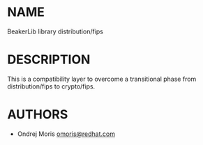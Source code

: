 # NAME

BeakerLib library distribution/fips

# DESCRIPTION

This is a compatibility layer to overcome a transitional phase from
distribution/fips to crypto/fips.

# AUTHORS

- Ondrej Moris <omoris@redhat.com>
